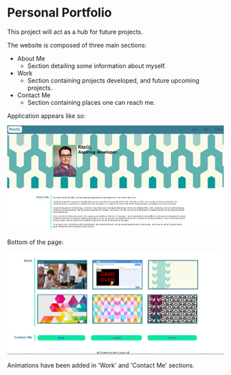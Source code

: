 # Personal Portfolio

This project will act as a hub for future projects. 

The website is composed of three main sections:
* About Me
    * Section detailing some information about myself.
* Work
    * Section containing projects developed, and future upcoming projects.
* Contact Me
    * Section containing places one can reach me. 

Application appears like so:

![application](/assets/assignment.png)

Bottom of the page: 

![application](/assets/bottom-page.png)

Animations have been added in 'Work' and 'Contact Me' sections. 
